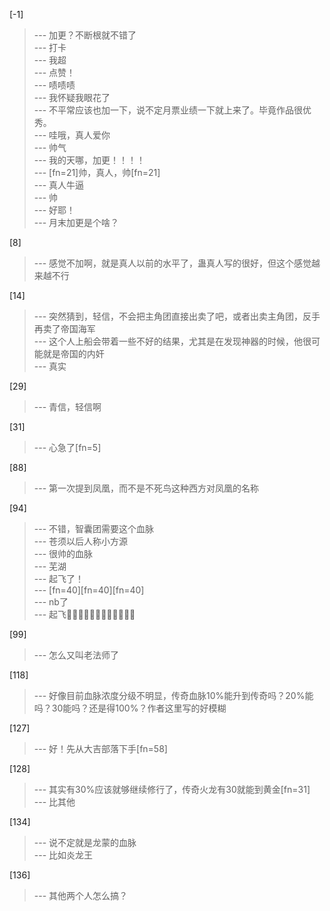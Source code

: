 
[-1] 
>--- 加更？不断根就不错了<br>
>--- 打卡<br>
>--- 我超<br>
>--- 点赞！<br>
>--- 啧啧啧<br>
>--- 我怀疑我眼花了<br>
>--- 不平常应该也加一下，说不定月票业绩一下就上来了。毕竟作品很优秀。<br>
>--- 哇哦，真人爱你<br>
>--- 帅气<br>
>--- 我的天哪，加更！！！！<br>
>--- [fn=21]帅，真人，帅[fn=21]<br>
>--- 真人牛逼<br>
>--- 帅<br>
>--- 好耶！<br>
>--- 月末加更是个啥？<br>

[8] 
>--- 感觉不加啊，就是真人以前的水平了，蛊真人写的很好，但这个感觉越来越不行<br>

[14] 
>--- 突然猜到，轻信，不会把主角团直接出卖了吧，或者出卖主角团，反手再卖了帝国海军<br>
>--- 这个人上船会带着一些不好的结果，尤其是在发现神器的时候，他很可能就是帝国的内奸<br>
>--- 真实<br>

[29] 
>--- 青信，轻信啊<br>

[31] 
>--- 心急了[fn=5]<br>

[88] 
>--- 第一次提到凤凰，而不是不死鸟这种西方对凤凰的名称<br>

[94] 
>--- 不错，智囊团需要这个血脉<br>
>--- 苍须以后人称小方源<br>
>--- 很帅的血脉<br>
>--- 芜湖<br>
>--- 起飞了！<br>
>--- [fn=40][fn=40][fn=40]<br>
>--- nb了<br>
>--- 起飞🛫🛫🛫🛫🛫🛫🛫🛫🛫🛫🛫🛫<br>

[99] 
>--- 怎么又叫老法师了<br>

[118] 
>--- 好像目前血脉浓度分级不明显，传奇血脉10%能升到传奇吗？20%能吗？30能吗？还是得100%？作者这里写的好模糊<br>

[127] 
>--- 好！先从大吉部落下手[fn=58]<br>

[128] 
>--- 其实有30%应该就够继续修行了，传奇火龙有30就能到黄金[fn=31]<br>
>--- 比其他<br>

[134] 
>--- 说不定就是龙蒙的血脉<br>
>--- 比如炎龙王<br>

[136] 
>--- 其他两个人怎么搞？<br>
